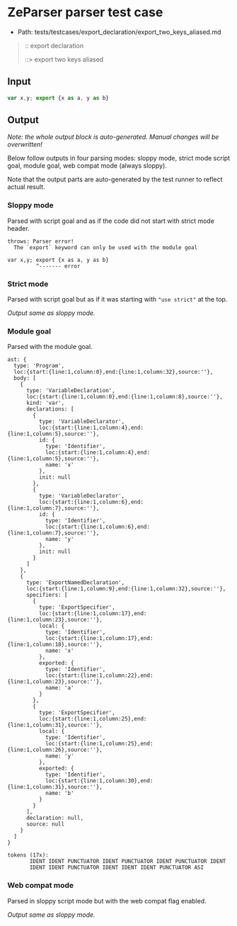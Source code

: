# ZeParser parser test case

- Path: tests/testcases/export_declaration/export_two_keys_aliased.md

> :: export declaration
>
> ::> export two keys aliased

## Input

`````js
var x,y; export {x as a, y as b}
`````

## Output

_Note: the whole output block is auto-generated. Manual changes will be overwritten!_

Below follow outputs in four parsing modes: sloppy mode, strict mode script goal, module goal, web compat mode (always sloppy).

Note that the output parts are auto-generated by the test runner to reflect actual result.

### Sloppy mode

Parsed with script goal and as if the code did not start with strict mode header.

`````
throws: Parser error!
  The `export` keyword can only be used with the module goal

var x,y; export {x as a, y as b}
         ^------- error
`````

### Strict mode

Parsed with script goal but as if it was starting with `"use strict"` at the top.

_Output same as sloppy mode._

### Module goal

Parsed with the module goal.

`````
ast: {
  type: 'Program',
  loc:{start:{line:1,column:0},end:{line:1,column:32},source:''},
  body: [
    {
      type: 'VariableDeclaration',
      loc:{start:{line:1,column:0},end:{line:1,column:8},source:''},
      kind: 'var',
      declarations: [
        {
          type: 'VariableDeclarator',
          loc:{start:{line:1,column:4},end:{line:1,column:5},source:''},
          id: {
            type: 'Identifier',
            loc:{start:{line:1,column:4},end:{line:1,column:5},source:''},
            name: 'x'
          },
          init: null
        },
        {
          type: 'VariableDeclarator',
          loc:{start:{line:1,column:6},end:{line:1,column:7},source:''},
          id: {
            type: 'Identifier',
            loc:{start:{line:1,column:6},end:{line:1,column:7},source:''},
            name: 'y'
          },
          init: null
        }
      ]
    },
    {
      type: 'ExportNamedDeclaration',
      loc:{start:{line:1,column:9},end:{line:1,column:32},source:''},
      specifiers: [
        {
          type: 'ExportSpecifier',
          loc:{start:{line:1,column:17},end:{line:1,column:23},source:''},
          local: {
            type: 'Identifier',
            loc:{start:{line:1,column:17},end:{line:1,column:18},source:''},
            name: 'x'
          },
          exported: {
            type: 'Identifier',
            loc:{start:{line:1,column:22},end:{line:1,column:23},source:''},
            name: 'a'
          }
        },
        {
          type: 'ExportSpecifier',
          loc:{start:{line:1,column:25},end:{line:1,column:31},source:''},
          local: {
            type: 'Identifier',
            loc:{start:{line:1,column:25},end:{line:1,column:26},source:''},
            name: 'y'
          },
          exported: {
            type: 'Identifier',
            loc:{start:{line:1,column:30},end:{line:1,column:31},source:''},
            name: 'b'
          }
        }
      ],
      declaration: null,
      source: null
    }
  ]
}

tokens (17x):
       IDENT IDENT PUNCTUATOR IDENT PUNCTUATOR IDENT PUNCTUATOR IDENT
       IDENT IDENT PUNCTUATOR IDENT IDENT IDENT PUNCTUATOR ASI
`````


### Web compat mode

Parsed in sloppy script mode but with the web compat flag enabled.

_Output same as sloppy mode._
